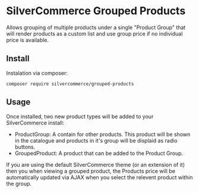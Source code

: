 # SilverCommerce Grouped Products

Allows grouping of multiple products under a single "Product Group" that
will render products as a custom list and use group price if no individual
price is available.

## Install

Instalation via composer:

    composer require silvercommerce/grouped-products

## Usage

Once installed, two new product types will be added to your SilverCommerce install:

* ProductGroup: A contain for other products. This product will be shown in the catalogue and products in it's group will be displaid as radio buttons.
* GroupedProduct: A product that can be added to the Product Group.

If you are using the default SilverCommerce theme (or an extension of it) then you when viewing a grouped product, the
Products price will be automatically updated via AJAX when you select the relevent product within the group.
